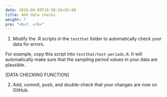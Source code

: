 ```yaml
---
date: 2016-04-09T16:50:16+02:00
title: Add data checks
weight: 7
pre: "<b>7. </b>"
---
```


1. Modify the .R scripts in the `testthat` folder to automatically check your data for errors.

  For example, copy this script into `testthat/test-periods.R`. It will automatically make sure that the sampling period values in your data are plausible.


  [DATA CHECKING FUNCTION]

2. Add, commit, push, and double-check that your changes are now on GitHub.
